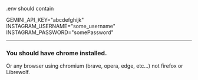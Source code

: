 .env should contain

GEMINI_API_KEY="abcdefghijk"
INSTAGRAM_USERNAME="some_username"
INSTAGRAM_PASSWORD="somePassword"

--- 
### You should have chrome installed.
Or any browser using chromium (brave, opera, edge, etc...) not firefox or Librewolf.
